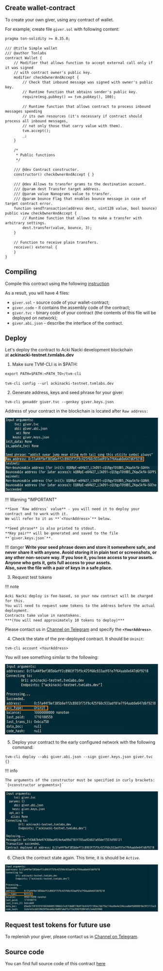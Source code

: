 ## **Create wallet-contract**


To create your own giver, using any contract of wallet.

For example, create file `giver.sol` with following content:

```solidity
pragma ton-solidity >= 0.35.0;

/// @title Simple wallet
/// @author Tonlabs
contract Wallet {
    // Modifier that allows function to accept external call only if it was signed
    // with contract owner's public key.
    modifier checkOwnerAndAccept {
        // Check that inbound message was signed with owner's public key.
        // Runtime function that obtains sender's public key.
        require(msg.pubkey() == tvm.pubkey(), 100);

        // Runtime function that allows contract to process inbound messages spending
        // its own resources (it's necessary if contract should process all inbound messages,
        // not only those that carry value with them).
        tvm.accept();
        _;
    }

    /*
     * Public functions
     */

    /// @dev Contract constructor.
    constructor() checkOwnerAndAccept { }

    /// @dev Allows to transfer grams to the destination account.
    /// @param dest Transfer target address.
    /// @param value Nanograms value to transfer.
    /// @param bounce Flag that enables bounce message in case of target contract error.
    function sendTransaction(address dest, uint128 value, bool bounce) public view checkOwnerAndAccept {
        // Runtime function that allows to make a transfer with arbitrary settings.
        dest.transfer(value, bounce, 3);
    }
	
    // Function to receive plain transfers.
    receive() external {
    }
}
```


## **Compiling**


Compile this contract using the following [instruction](./create-and-compile-contract.md)

As a result, you will have 4 files:

* `giver.sol` - source code of your wallet-contract;
* `giver.code` - it contains the assembly code of the contract;
* `giver.tvc` - binary code of your contract (the contents of this file will be deployed on network);
* `giver.abi.json` - describe the interface of the contract.


## **Deploy**


Let's deploy the contract to Acki Nacki development blockchain  
at **ackinacki-testnet.tvmlabs.dev**


1) Make sure TVM-CLI is in $PATH:

```shell
export PATH=$PATH:<PATH_TO>/tvm-cli

tvm-cli config --url ackinacki-testnet.tvmlabs.dev
```

2) Generate address, keys and seed phrase for your giver:

```shell
tvm-cli genaddr giver.tvc --genkey giver.keys.json
```

Address of your contract in the blockchain is located after `Raw address:`

![](../../images/n_Acki_Nacki_c_t_n_giver_genn_addr.jpg)

!!! Warning "IMPORTANT" 

    **Save `Raw address` value** - you will need it to deploy your contract and to work with it.  
    We will refer to it as **`<YourAddress>`** below.  
    
    **Seed phrase** is also printed to stdout.  
    **Key pair** will be generated and saved to the file **`giver.keys.json`**.


!!! danger
    **Write your seed phrase down and store it somewhere safe, and never share it with anyone. Avoid storing it in plain text or screenshots, or any other non-secure way. If you lose it, you lose access to your assets. Anyone who gets it, gets full access to your assets.  
    Also, save the file with a pair of keys in a safe place.**

3) Request test tokens

!!! note 

    Acki Nacki deploy is fee-based, so your new contract will be charged for this.  
    You will need to request some tokens to the address before the actual deployment.  
    Contracts take value in nanotokens.  
    ***(You will need approximately 10 tokens to deploy)***

Please contact us in [Channel on Telegram](https://t.me/+1tWNH2okaPthMWU0) and specify the **`<YourAddress>`**.

4) Check the state of the pre-deployed contract. It should be `Uninit`:

```shell
tvm-cli account <YourAddress>
```

You will see something similar to the following:

![](../../images/n_Acki_Nacki_c_t_n_giver_account.jpg)

5) Deploy your contract to the early configured network with the following command:

```shell
tvm-cli deploy --abi giver.abi.json --sign giver.keys.json giver.tvc {}
```

!!! info

    The arguments of the constructor must be specified in curly brackets:  
    `{<constructor arguments>}`


![](../../images/n_Acki_Nacki_c_t_n_giver_deploy.jpg)

6) Check the contract state again. This time, it is should be `Active`.

![](../../images/n_Acki_Nacki_c_t_n_giver_account2.jpg)

## **Request test tokens for future use**

To replenish your giver, please contact us in [Channel on Telegram](https://t.me/+1tWNH2okaPthMWU0).

## **Source code**

You can find full source code of this contract [here](https://github.com/gosh-sh/gosh-examples/blob/main/Contracts/giver.sol)